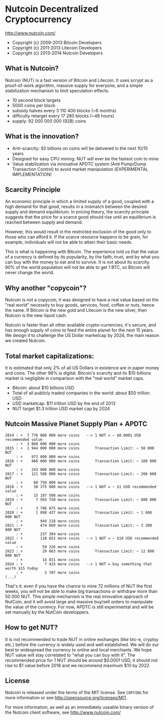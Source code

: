 Nutcoin Decentralized Cryptocurrency 
====================================

http://www.nutcoin.com/

- Copyright (c) 2009-2013 Bitcoin Developers
- Copyright (c) 2011-2013 Litecoin Developers
- Copyright (c) 2013-2014 Nutcoin Developers


What is Nutcoin?
----------------

Nutcoin (NUT) is a fast version of Bitcoin and Litecoin. It uses scrypt as a proof-of-work algorithm, massive supply for everyone, and a simple stabilization mechanism to limit speculation effects.
 - 10 second block targets
 - 5000 coins per block
 - subsidy halves every 3 110 400 blocks (~6 months)
 - difficulty retarget every 17 280 blocks (~48 hours)
 - supply: 92 000 000 000 (92B) coins

What is the innovation?
-----------------------

 - Anti-scarcity: 92 billions on coins will be delivered in the next 10/15 years
 - Designed for easy CPU mining: NUT will ever be the fastest coin to mine
 - Value stabilization via innovative APDTC system (Anti Pump/Dump Transaction Control) to avoid market manipulation (EXPERIMENTAL IMPLEMENTATION)


Scarcity Principle
------------------

An economic principle in which a limited supply of a good, coupled with a high demand for that good, results in a mismatch between the desired supply and demand equilibrium. In pricing theory, the scarcity principle suggests that the price for a scarce good should rise until an equilibrium is reached between supply and demand.

However, this would result in the restricted exclusion of the good only to those who can afford it. If the scarce resource happens to be grain, for example, individuals will not be able to attain their basic needs.

This is what is happening with Bitcoin. The experience told us that the value of a currency is defined by its popularity, by the faith, trust, and by what you can buy with the money to eat and to survive. It is not about its scarcity.
90% of the world population will not be able to get 1 BTC, so Bitcoin will never change the world.

Why another "copycoin"?
-----------------------

Nutcoin is not a copycoin, it was designed to have a real value based on the "real world" necessity to buy goods, services, food, coffee or nuts, hence the name.
If Bitcoin is the new gold and Litecoin is the new silver, then Nutcoin is the new liquid cash.

Nutcoin is faster than all other available crypto-currencies, it's secure, and has enough supply of coins to feed the entire planet for the next 15 years.
We design it to challenge the US Dollar marketcap by 2024, the main reason we created Nutcoin.

Total market capitalizations:
-----------------------------

It is estimated that only 2% of all US Dollars in existence are in paper money and coins. The other 98% is digital.
Bitcoin's scarcity and its $10 billions market is negligible in comparison with the "real world" market caps.

 - Bitcoin: about $10 billions USD
 - Total of all publicly traded companies in the world: about $50 trillion USD
 - USD marketcap: $11 trillion USD by the end of 2013
 - NUT target $1.3 trillion USD market cap by 2024

Nutcoin Massive Planet Supply Plan + APDTC
------------------------------------------

    2014 : +  7 776 000 000 more coins   --> 1 NUT = ~ $0.0001 USD recommended value
         : +  3 888 000 000 more coins
    2015 : +  1 944 000 000 more coins       Transaction Limit: ~ 50 000 NUT
         : +    972 000 000 more coins
    2016 : +    486 000 000 more coins       Transaction Limit: ~ 100 000 NUT
         : +    243 000 000 more coins
    2017 : +    121 500 000 more coins       Transaction Limit: ~ 200 000 NUT
         : +     60 750 000 more coins
    2018 : +     30 375 000 more coins   --> 1 NUT = ~ $1 USD recommended value
         : +     15 187 500 more coins
    2019 : +      7 593 750 more coins       Transaction Limit: ~ 800 000 NUT
         : +      3 796 875 more coins
    2020 : +      1 898 437 more coins       Transaction Limit: ~ 1 600 000 NUT
         : +        949 218 more coins
    2021 : +        474 609 more coins       Transaction Limit: ~ 3 200 000 NUT
         : +        237 304 more coins
    2022 : +        118 652 more coins   --> 1 NUT = ~ $10 USD recommended value
         : +         59 326 more coins
    2023 : +         29 663 more coins       Transaction Limit: ~ 12 800 000 NUT
         : +         14 831 more coins
    2024 : +          7 415 more coins   --> 1 NUT = buy something that worth $15 today
         : +          3 707 more coins
    (...)

That's it: even if you have the chance to mine 72 millions of NUT the first weeks, you will not be able to make big transactions or withdraw more than 50 000 NUT.
This simple mechanism is the real innovative approach of NutCoin, and it will avoid large and massive buy/sell orders to manipulate the value of the currency.
For now, APDTC is still experimental and will be set manually by the NutCoin developpers.

How to get NUT?
---------------

It is not recommended to trade NUT in online exchanges (like btc-e, cryptsy etc.) before the currency is widely used and well established.
We will do our best to widespread the currency to online and local merchants. We hope NUT value will stay correlated to "what you can buy with it".
The recommended price for 1 NUT should be around $0.0001 USD, it should not rise to $1 value before 2018 and we recommend maximum $10 by 2022.

License
-------

Nutcoin is released under the terms of the MIT license. See `COPYING` for more
information or see http://opensource.org/licenses/MIT.


For more information, as well as an immediately useable binary version of
the Nutcoin client software, see http://www.nutcoin.com/
